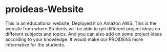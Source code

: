 # proideas-Website
This ia an educational website, Deployed it on Amazon AWS. This is the website from where Students will be able to get different project ideas on different subjects and topics. And you can also add on some project ideas according to your knowledge. It would make our PROIDEAS more informative for the students.
